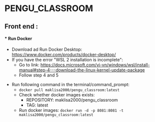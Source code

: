 # PENGU_CLASSROOM

## Front end : 

#### * Run Docker 
- Download ad Run Docker Desktop: https://www.docker.com/products/docker-desktop/
- If you have the error "WSL 2 installation is incomplete":
  * Go to link: https://docs.microsoft.com/vi-vn/windows/wsl/install-manual#step-4---download-the-linux-kernel-update-package
  * Follow step 4 and 5
* Run following command in the terminal/command_prompt: 
  * ``docker pull maklisa2000/pengu_classroom:latest``
  * Check whether docker images exists: 
    * REPOSITORY: maklisa2000/pengu_classroom
    * TAG: latest
  * Run docker images: ``docker run -d -p 8081:8081 -t maklisa2000/pengu_classroom:latest``